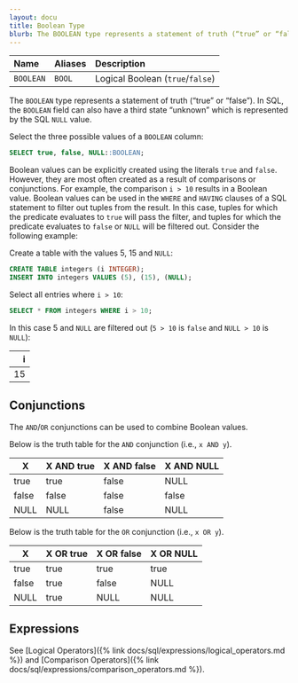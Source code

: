 ```yaml
---
layout: docu
title: Boolean Type
blurb: The BOOLEAN type represents a statement of truth (“true” or “false”).
---
```



| Name | Aliases | Description |
|:---|:---|:---|
| `BOOLEAN` | `BOOL` | Logical Boolean (`true`/`false`) |

The `BOOLEAN` type represents a statement of truth (“true” or “false”). In SQL, the `BOOLEAN` field can also have a third state “unknown” which is represented by the SQL `NULL` value.

Select the three possible values of a `BOOLEAN` column:

```sql
SELECT true, false, NULL::BOOLEAN;
```

Boolean values can be explicitly created using the literals `true` and `false`. However, they are most often created as a result of comparisons or conjunctions. For example, the comparison `i > 10` results in a Boolean value. Boolean values can be used in the `WHERE` and `HAVING` clauses of a SQL statement to filter out tuples from the result. In this case, tuples for which the predicate evaluates to `true` will pass the filter, and tuples for which the predicate evaluates to `false` or `NULL` will be filtered out. Consider the following example:

Create a table with the values 5, 15 and `NULL`:

```sql
CREATE TABLE integers (i INTEGER);
INSERT INTO integers VALUES (5), (15), (NULL);
```

Select all entries where `i > 10`:

```sql
SELECT * FROM integers WHERE i > 10;
```

In this case 5 and `NULL` are filtered out (`5 > 10` is `false` and `NULL > 10` is `NULL`):

| i  |
|---:|
| 15 |

## Conjunctions

The `AND`/`OR` conjunctions can be used to combine Boolean values.

Below is the truth table for the `AND` conjunction (i.e., `x AND y`).


|  X  | X AND true  | X AND false | X AND NULL  |
|-------|-------|-------|-------|
| true  | true  | false | NULL  |
| false | false | false | false |
| NULL  | NULL  | false | NULL  |

Below is the truth table for the `OR` conjunction (i.e., `x OR y`).


|  X   | X OR true | X OR false | X OR NULL |
|-------|------|-------|------|
| true  | true | true  | true |
| false | true | false | NULL |
| NULL  | true | NULL  | NULL |

## Expressions

See [Logical Operators]({% link docs/sql/expressions/logical_operators.md %}) and [Comparison Operators]({% link docs/sql/expressions/comparison_operators.md %}).

